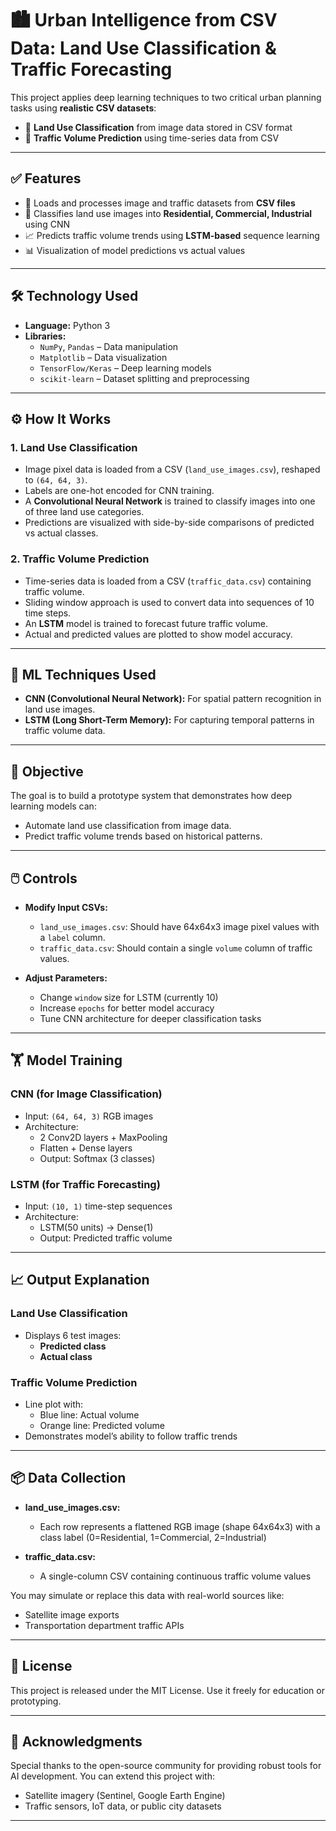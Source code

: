 # 🏙️ Urban Intelligence from CSV Data: Land Use Classification & Traffic Forecasting

This project applies deep learning techniques to two critical urban planning tasks using **realistic CSV datasets**:

- 🏡 **Land Use Classification** from image data stored in CSV format
- 🚦 **Traffic Volume Prediction** using time-series data from CSV

---

## ✅ Features

- 📂 Loads and processes image and traffic datasets from **CSV files**
- 🧠 Classifies land use images into **Residential, Commercial, Industrial** using CNN
- 📈 Predicts traffic volume trends using **LSTM-based** sequence learning
- 📊 Visualization of model predictions vs actual values

---

## 🛠 Technology Used

- **Language:** Python 3
- **Libraries:**
  - `NumPy`, `Pandas` – Data manipulation
  - `Matplotlib` – Data visualization
  - `TensorFlow/Keras` – Deep learning models
  - `scikit-learn` – Dataset splitting and preprocessing

---

## ⚙️ How It Works

### 1. Land Use Classification
- Image pixel data is loaded from a CSV (`land_use_images.csv`), reshaped to `(64, 64, 3)`.
- Labels are one-hot encoded for CNN training.
- A **Convolutional Neural Network** is trained to classify images into one of three land use categories.
- Predictions are visualized with side-by-side comparisons of predicted vs actual classes.

### 2. Traffic Volume Prediction
- Time-series data is loaded from a CSV (`traffic_data.csv`) containing traffic volume.
- Sliding window approach is used to convert data into sequences of 10 time steps.
- An **LSTM** model is trained to forecast future traffic volume.
- Actual and predicted values are plotted to show model accuracy.

---

## 🧠 ML Techniques Used

- **CNN (Convolutional Neural Network):** For spatial pattern recognition in land use images.
- **LSTM (Long Short-Term Memory):** For capturing temporal patterns in traffic volume data.

---

## 🎯 Objective

The goal is to build a prototype system that demonstrates how deep learning models can:
- Automate land use classification from image data.
- Predict traffic volume trends based on historical patterns.

---

## 🖱️ Controls

- **Modify Input CSVs:**
  - `land_use_images.csv`: Should have 64x64x3 image pixel values with a `label` column.
  - `traffic_data.csv`: Should contain a single `volume` column of traffic values.

- **Adjust Parameters:**
  - Change `window` size for LSTM (currently 10)
  - Increase `epochs` for better model accuracy
  - Tune CNN architecture for deeper classification tasks

---

## 🏋️ Model Training

### CNN (for Image Classification)
- Input: `(64, 64, 3)` RGB images
- Architecture:
  - 2 Conv2D layers + MaxPooling
  - Flatten + Dense layers
  - Output: Softmax (3 classes)

### LSTM (for Traffic Forecasting)
- Input: `(10, 1)` time-step sequences
- Architecture:
  - LSTM(50 units) → Dense(1)
  - Output: Predicted traffic volume

---

## 📈 Output Explanation

### Land Use Classification
- Displays 6 test images:
  - **Predicted class**
  - **Actual class**

### Traffic Volume Prediction
- Line plot with:
  - Blue line: Actual volume
  - Orange line: Predicted volume
- Demonstrates model’s ability to follow traffic trends

---

## 📦 Data Collection

- **land_use_images.csv:**
  - Each row represents a flattened RGB image (shape 64x64x3) with a class label (0=Residential, 1=Commercial, 2=Industrial)

- **traffic_data.csv:**
  - A single-column CSV containing continuous traffic volume values

You may simulate or replace this data with real-world sources like:
- Satellite image exports
- Transportation department traffic APIs

---

## 📄 License

This project is released under the MIT License. Use it freely for education or prototyping.

---

## 🙌 Acknowledgments

Special thanks to the open-source community for providing robust tools for AI development. You can extend this project with:
- Satellite imagery (Sentinel, Google Earth Engine)
- Traffic sensors, IoT data, or public city datasets

---

